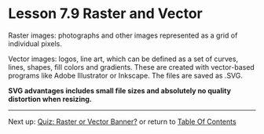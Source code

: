 # Lesson 7.9 Raster and Vector

Raster images: photographs and other images represented as a grid of individual pixels.

Vector images: logos, line art, which can be defined as a set of curves, lines, shapes, fill colors and gradients. These are created with vector-based programs like Adobe Illustrator or Inkscape. The files are saved as .SVG.

**SVG advantages includes small file sizes and absolutely no quality distortion when resizing.**

- - -
Next up: [Quiz: Raster or Vector Banner?](ND024_Part2_Lesson07_10.md) or return to [Table Of Contents](./ND024_TableOfContents.md)
